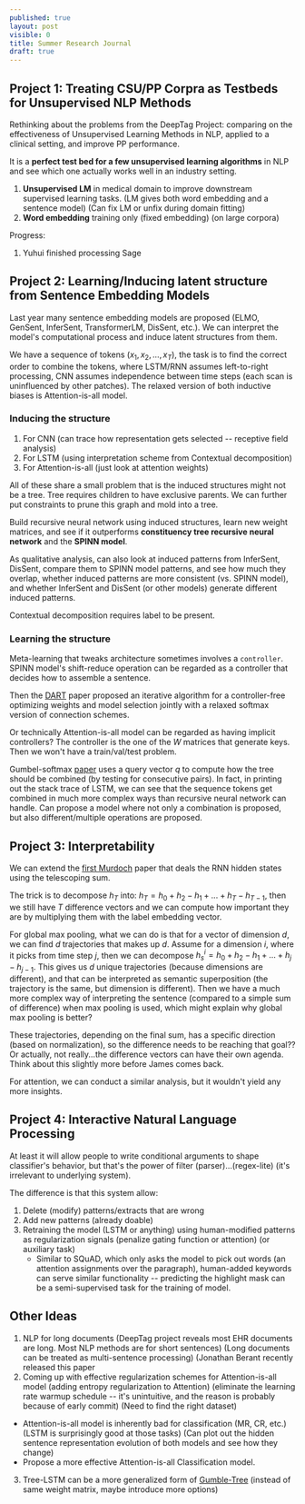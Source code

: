```yaml
---
published: true
layout: post
visible: 0
title: Summer Research Journal
draft: true
---
```

## Project 1: Treating CSU/PP Corpra as Testbeds for Unsupervised NLP Methods

Rethinking about the problems from the DeepTag Project: comparing on the effectiveness of Unsupervised Learning Methods in NLP, applied to a clinical setting, and improve PP performance.

It is a **perfect test bed for a few unsupervised learning algorithms** in NLP and see which one actually works well in an industry setting.

1. **Unsupervised LM** in medical domain to improve downstream supervised learning tasks. (LM gives both word embedding and a sentence model) (Can fix LM or unfix during domain fitting)
2. **Word embedding** training only (fixed embedding) (on large corpora)

Progress:
1. Yuhui finished processing Sage

## Project 2: Learning/Inducing latent structure from Sentence Embedding Models

Last year many sentence embedding models are proposed (ELMO, GenSent, InferSent, TransformerLM, DisSent, etc.). We can interpret the model's computational process and induce latent structures from them.

We have a sequence of tokens $(x_1, x_2, ..., x_T)$, the task is to find the correct order to combine the tokens, where LSTM/RNN assumes left-to-right processing, CNN assumes independence between time steps (each scan is uninfluenced by other patches). The relaxed version of both inductive biases is Attention-is-all model.

### Inducing the structure

1. For CNN (can trace how representation gets selected -- receptive field analysis)
2. For LSTM (using interpretation scheme from Contextual decomposition)
3. For Attention-is-all (just look at attention weights)

All of these share a small problem that is the induced structures might not be a tree. Tree requires children to have exclusive parents. We can further put constraints to prune this graph and mold into a tree.

Build recursive neural network using induced structures, learn new weight matrices, and see if it outperforms **constituency tree recursive neural network** and the **SPINN model**.

As qualitative analysis, can also look at induced patterns from InferSent, DisSent, compare them to SPINN model patterns, and see how much they overlap, whether induced patterns are more consistent (vs. SPINN model), and whether InferSent and DisSent (or other models) generate different induced patterns.

Contextual decomposition requires label to be present.

### Learning the structure

Meta-learning that tweaks architecture sometimes involves a `controller`. SPINN model's shift-reduce operation can be regarded as a controller that decides how to assemble a sentence. 

Then the [DART](https://arxiv.org/abs/1806.09055) paper proposed an iterative algorithm for a controller-free optimizing weights and model selection jointly with a relaxed softmax version of connection schemes. 

Or technically Attention-is-all model can be regarded as having implicit controllers? The controller is the one of the $W$ matrices that generate keys. Then we won't have a train/val/test problem. 

Gumbel-softmax [paper](https://arxiv.org/pdf/1707.02786.pdf) uses a query vector $q$ to compute how the tree should be combined (by testing for consecutive pairs). In fact, in printing out the stack trace of LSTM, we can see that the sequence tokens get combined in much more complex ways than recursive neural network can handle. Can propose a model where not only a combination is proposed, but also different/multiple operations are proposed.

## Project 3: Interpretability

We can extend the [first Murdoch](https://arxiv.org/pdf/1702.02540.pdf) paper that deals the RNN hidden states using the telescoping sum.

The trick is to decompose $h_T$ into: $h_T = h_0 + h_2 - h_1 + ... + h_T - h_{T-1}$, then we still have $T$ difference vectors and we can compute how important they are by multiplying them with the label embedding vector.

For global max pooling, what we can do is that for a vector of dimension $d$, we can find $d$ trajectories that makes up $d$. Assume for a dimension $i$, where it picks from time step $j$, then we can decompose $h_s^i = h_0 + h_2 - h_1 +...+h_j - h_{j-1}$. This gives us $d$ unique trajectories (because dimensions are different), and that can be interpreted as semantic superposition (the trajectory is the same, but dimension is different). Then we have a much more complex way of interpreting the sentence (compared to a simple sum of difference) when max pooling is used, which might explain why global max pooling is better?

These trajectories, depending on the final sum, has a specific direction (based on normalization), so the difference needs to be reaching that goal?? Or actually, not really...the difference vectors can have their own agenda. Think about this slightly more before James comes back.

For attention, we can conduct a similar analysis, but it wouldn't yield any more insights.

## Project 4: Interactive Natural Language Processing

At least it will allow people to write conditional arguments to shape classifier's behavior, but that's the power of filter (parser)...(regex-lite) (it's irrelevant to underlying system). 

The difference is that this system allow: 
1. Delete (modify) patterns/extracts that are wrong
2. Add new patterns (already doable) 
3. Retraining the model (LSTM or anything) using human-modified patterns as regularization signals (penalize gating function or attention) (or auxiliary task)
   - Similar to SQuAD, which only asks the model to pick out words (an attention assignments over the paragraph), human-added keywords can serve similar functionality -- predicting the highlight mask can be a semi-supervised task for the training of model.

## Other Ideas

1. NLP for long documents (DeepTag project reveals most EHR documents are long. Most NLP methods are for short sentences) (Long documents can be treated as multi-sentence processing) (Jonathan Berant recently released this paper
2. Coming up with effective regularization schemes for Attention-is-all model (adding entropy regularization to Attention) (eliminate the learning rate warmup schedule -- it's unintuitive, and the reason is probably because of early commit) (Need to find the right dataset)
  - Attention-is-all model is inherently bad for classification (MR, CR, etc.) (LSTM is surprisingly good at those tasks) (Can plot out the hidden sentence representation evolution of both models and see how they change)
  - Propose a more effective Attention-is-all Classification model.
3. Tree-LSTM can be a more generalized form of [Gumble-Tree](https://arxiv.org/pdf/1707.02786.pdf) (instead of same weight matrix, maybe introduce more options)
